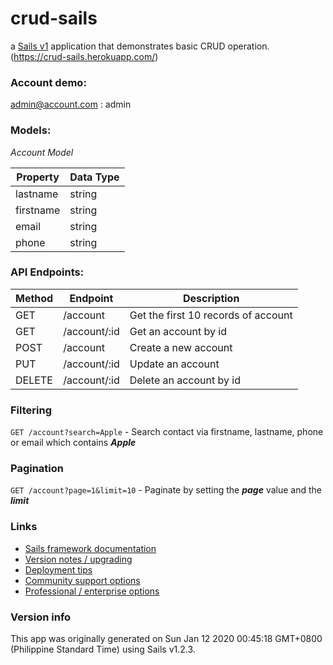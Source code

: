 # crud-sails

a [Sails v1](https://sailsjs.com) application that demonstrates basic CRUD operation. (https://crud-sails.herokuapp.com/)

### Account demo:
admin@account.com : admin

### Models:
  _Account Model_  

| Property  | Data Type |
| ------------- | ------------- |
| lastname  | string  |
| firstname  | string  |
| email  | string  |
| phone  | string  |

### API Endpoints: 
|     Method     |           Endpoint            |       Description |
|----------------|-------------------------------|-------------------------------|
|GET             |/account         | Get the first 10 records of account |
|GET              |/account/:id           | Get an account by id |
|POST           |/account      | Create a new account |
|PUT            |/account/:id   | Update an account   |
|DELETE            |/account/:id   | Delete an account by id |

### Filtering
```GET /account?search=Apple``` - Search contact via firstname, lastname, phone or email which contains **_Apple_**

### Pagination
```GET /account?page=1&limit=10``` - Paginate by setting the **_page_** value and the **_limit_**

### Links

+ [Sails framework documentation](https://sailsjs.com/get-started)
+ [Version notes / upgrading](https://sailsjs.com/documentation/upgrading)
+ [Deployment tips](https://sailsjs.com/documentation/concepts/deployment)
+ [Community support options](https://sailsjs.com/support)
+ [Professional / enterprise options](https://sailsjs.com/enterprise)


### Version info

This app was originally generated on Sun Jan 12 2020 00:45:18 GMT+0800 (Philippine Standard Time) using Sails v1.2.3.

<!-- Internally, Sails used [`sails-generate@1.16.13`](https://github.com/balderdashy/sails-generate/tree/v1.16.13/lib/core-generators/new). -->



<!--
Note:  Generators are usually run using the globally-installed `sails` CLI (command-line interface).  This CLI version is _environment-specific_ rather than app-specific, thus over time, as a project's dependencies are upgraded or the project is worked on by different developers on different computers using different versions of Node.js, the Sails dependency in its package.json file may differ from the globally-installed Sails CLI release it was originally generated with.  (Be sure to always check out the relevant [upgrading guides](https://sailsjs.com/upgrading) before upgrading the version of Sails used by your app.  If you're stuck, [get help here](https://sailsjs.com/support).)
-->

